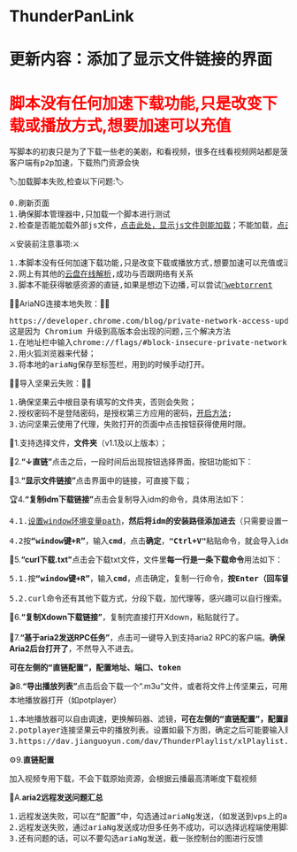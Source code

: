 # ThunderPanLink
<h1>更新内容：添加了显示文件链接的界面</h1>
<h1 style="color:red">脚本没有任何加速下载功能,只是改变下载或播放方式,想要加速可以充值</h1>
<pre>写脚本的初衷只是为了下载一些老的美剧，和看视频，很多在线看视频网站都是菠菜广告
客户端有p2p加速，下载热门资源会快
</pre>
🏷加载脚本失败,检查以下问题:🏷
<pre>0.刷新页面
1.确保脚本管理器中,只加载一个脚本进行测试
2.检查是否能加载外部js文件，<a href="https://cdn.bootcdn.net/ajax/libs/jquery/3.5.1/jquery.min.js">点击此处，显示js文件则能加载</a>；不能加载，<a href="https://greasyfork.org/zh-CN/scripts/431256-%E8%BF%85%E9%9B%B7%E4%BA%91%E7%9B%98%E8%8E%B7%E5%8F%96%E7%9B%B4%E9%93%BE/discussions/101626">点击此处查看反馈</a>
</pre>
⚔安装前注意事项:⚔
<pre>1.本脚本没有任何加速下载功能,只是改变下载或播放方式,想要加速可以充值或活动
2.网上有其他的<a href="https://xunlei.kinh.cc/">云盘在线解析</a>,成功与否跟网络有关系
3.脚本不能获得敏感资源的直链,如果是想边下边播,可以尝试🧲<a href="https://webtorrent.io/desktop/">webtorrent</a>
</pre>
🐱‍👤AriaNG连接本地失败：🐱‍👤
<pre>https://developer.chrome.com/blog/private-network-access-update/
这是因为 Chromium 升级到高版本会出现的问题,三个解决方法
1.在地址栏中输入chrome://flags/#block-insecure-private-network-requests，将其设置为disabled；
2.用火狐浏览器来代替；
3.将本地的ariaNg保存至标签栏，用到的时候手动打开。
</pre>
🐱‍🚀导入坚果云失败：🐱‍🚀
<pre>
1.确保坚果云中根目录有填写的文件夹，否则会失败；
2.授权密码不是登陆密码，是授权第三方应用的密码，<a href="https://help.jianguoyun.com/?p=2064">开启方法</a>;
3.访问坚果云使用了代理，失败打开的页面中点击按钮获得使用时限。
</pre>

💼1.支持选择文件，<strong>文件夹</strong>（v1.1及以上版本）；

🔐2.<strong>“↓直链”</strong>点击之后，一段时间后出现按钮选择界面，按钮功能如下：

🧱3.<strong>“显示文件链接”</strong>点击界面中的链接，可直接下载；

🏆4.<strong>“复制idm下载链接”</strong>点击会复制导入idm的命令，具体用法如下：
 
<pre>4.1.<a href="https://jingyan.baidu.com/article/8275fc86403a3546a03cf6f0.html" target="_blank">设置window环境变量path</a>，<strong>然后将idm的安装路径添加进去</strong>（只需要设置一次，最终效果如最下方图）；

4.2按<strong>“window键+R”</strong>，输入<strong>cmd</strong>，点击<strong>确定</strong>，<strong>"Ctrl+V"</strong>粘贴命令，就会导入idm，然后手动开始下载。</pre>

🔭5.<strong>“curl下载.txt"</strong>点击会下载txt文件，文件里<strong>每一行是一条下载命令</strong>用法如下：

<pre>5.1.按<strong>“window键+R”</strong>，输入<strong>cmd</strong>，点击确定，复制一行命令，<strong>按Enter（回车键）</strong>，就会下载；按<strong>“CTRL+c”</strong>停止下载；

5.2.curl命令还有其他下载方式，分段下载，加代理等，感兴趣可以自行搜索。</pre>

💊6.<strong>“复制Xdown下载链接”</strong>，复制完直接打开Xdown，粘贴就行了。
</br></br>
🥇7.<strong>“基于aria2发送RPC任务”</strong>，点击可一键导入到支持aria2 RPC的客户端。<strong>确保Aria2后台打开了</strong>，不然导入不进去。

<pre><strong>可在左侧的“直链配置”，配置地址、端口、token</strong></pre>

🎬8.<strong>“导出播放列表”</strong>点击后会下载一个“.m3u”文件，或者将文件上传坚果云，可用本地播放器打开（如potplayer）
<pre>1.本地播放器可以自由调速，更换解码器、滤镜，<strong>可在左侧的“直链配置”，配置画质优先选择</strong>，是否导入坚果云；
2.potplayer连接坚果云中的播放列表。设置如最下方图，确定之后可能要输入账户和密码，按照配置中的输入就可以。
3.https://dav.jianguoyun.com/dav/ThunderPlaylist/xlPlaylist.m3u，其中ThunderPlaylist是你设置的文件夹名称。
</pre>

⚙9.<strong>直链配置</strong>
<pre>加入视频专用下载，不会下载原始资源，会根据云播最高清晰度下载视频</pre>

📖A.<strong>aria2远程发送问题汇总</strong>
<pre>1.远程发送失败，可以在“配置”中，勾选通过ariaNg发送，（如发送到vps上的aria2）
2.远程发送失败，通过ariaNg发送成功但多任务不成功，可以选择远程端使用脚本的本地发送
3.还有问题的话，可以不要勾选ariaNg发送，截一张控制台的图进行反馈
</pre>
